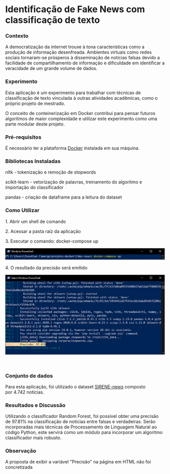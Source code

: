 <h1>Identificação de Fake News com classificação de texto</h1>
<h3>Contexto</h3>
<p>A democratização da internet trouxe à tona características como a produção de informação desenfreada. Ambientes virtuais como redes sociais tornaram-se prósperos à disseminação de notícias falsas devido a facilidade de compartilhamento de informação e dificuldade em identificar a veracidade de um grande volume de dados.</p>
<h3>Experimento</h3>
<p>Esta aplicação é um experimento para trabalhar com técnicas de classificação de texto vinculada à outras atividades acadêmicas, como o próprio projeto de mestrado.</p>
<p>O conceito de conteinerização em Docker contribui para pensar futuros algoritmos de maior complexidade e utilizar este experimento como uma parte modular deste projeto.</p>
<h3>Pré-requisitos</h3>
<p>É necessário ter a plataforma <a href="https://www.docker.com/products/docker-desktop" target="_blank" rel="noopener noreferrer">Docker</a> instalada em sua máquina.</p>
<h3>Bibliotecas Instaladas</h3>
<p>nltk - tokenização e remoção de stopwords</p>
<p>scikit-learn - vetorização de palavras, treinamento do algoritmo e importação do classificador</p>
<p>pandas - criação de dataframe para a leitura do dataset </p>
<h3>Como Utilizar</h3>
<p>1. Abrir um shell de comando</p>
<p>2. Acessar a pasta raíz da aplicação</p>
<p>3. Executar o comando: docker-compose up</p>
<p><img src="images/1.docker.jpg/" /></p>
<p>4. O resultado da precisão será emitido</p>
<p><img src="images/2.classificador.jpg/" /></p>
<p> </p>
<h3>Conjunto de dados</h3>
<p>Para esta aplicação, foi utilizado o dataset <a href="https://github.com/ViniciusNunes0/SIRENE-news">SIRENE-news</a> composto por 4.742 notícias.</p>
<h3>Resultados e Discussão</h3>
<p>Utilizando o classificador Random Forest, foi possível obter uma precisão de 97.81% na classificação de notícias entre falsas e verdadeiras. Serão incorporadas mais técnicas de Processamento de Linguagem Natural ao código Python, este servirá como um módulo para incorporar um algoritmo classificador mais robusto.</p>
<h3>Observação</h3>
<p>A proposta de exibir a variável "Precisão" na página em HTML não foi concretizada</p>
<p> </p>
<p><br /><br /><br /></p>
<p> </p>
